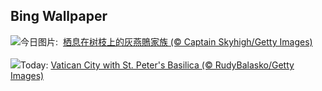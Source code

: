## Bing Wallpaper
![](https://www.bing.com/th?id=OHR.AshyWoodswallow_ZH-CN3224168805_UHD.jpg&w=1000)今日图片: &nbsp;[栖息在树枝上的灰燕鵙家族 (© Captain Skyhigh/Getty Images)](https://www.bing.com/th?id=OHR.AshyWoodswallow_ZH-CN3224168805_UHD.jpg)
<br><br/>
![](https://www.bing.com/th?id=OHR.VaticanCity_EN-US5915643866_UHD.jpg&w=1000)Today: [Vatican City with St. Peter's Basilica (© RudyBalasko/Getty Images)](https://www.bing.com/th?id=OHR.VaticanCity_EN-US5915643866_UHD.jpg)
<br><br/>

